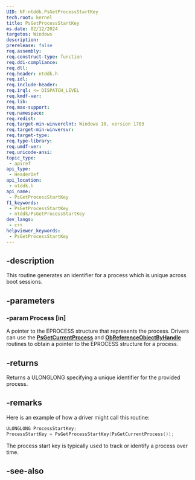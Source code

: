 ```yaml
---
UID: NF:ntddk.PsGetProcessStartKey
tech.root: kernel
title: PsGetProcessStartKey
ms.date: 02/12/2024
targetos: Windows
description: 
prerelease: false
req.assembly: 
req.construct-type: function
req.ddi-compliance: 
req.dll: 
req.header: ntddk.h
req.idl: 
req.include-header: 
req.irql: <= DISPATCH_LEVEL
req.kmdf-ver: 
req.lib: 
req.max-support: 
req.namespace: 
req.redist: 
req.target-min-winverclnt: Windows 10, version 1703
req.target-min-winversvr: 
req.target-type: 
req.type-library: 
req.umdf-ver: 
req.unicode-ansi: 
topic_type:
 - apiref
api_type:
 - HeaderDef
api_location:
 - ntddk.h
api_name:
 - PsGetProcessStartKey
f1_keywords:
 - PsGetProcessStartKey
 - ntddk/PsGetProcessStartKey
dev_langs:
 - c++
helpviewer_keywords:
 - PsGetProcessStartKey
---
```


## -description

This routine generates an identifier for a process which is unique across boot sessions.

## -parameters

### -param Process [in]

A pointer to the EPROCESS structure that represents the process. Drivers can use the [**PsGetCurrentProcess**](../wdm/nf-wdm-iogetcurrentprocess.md) and [**ObReferenceObjectByHandle**](../wdm/nf-wdm-obreferenceobjectbyhandle.md) routines to obtain a pointer to the EPROCESS structure for a process.

## -returns

Returns a ULONGLONG specifying a unique identifier for the provided process.

## -remarks

Here is an example of how a driver might call this routine:

```cpp
ULONGLONG ProcessStartKey;
ProcessStartKey = PsGetProcessStartKey(PsGetCurrentProcess());
```

The process start key is typically used to track or identify a process over time.

## -see-also

